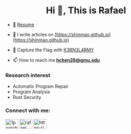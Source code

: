 <h1 align="center">Hi 👋, This is Rafael</h1>

- 🎏 [Resume](https://github.com/shinmao/Resume/blob/main/Rafael_resume.pdf)

- 📝 I write articles on [https://shinmao.github.io](https://shinmao.github.io)

- 🚩 Capture the Flag with [K3RN3L4RMY](https://ctftime.org/team/143202/#.Ya2acOymQB0.link)

- 📫 How to reach me **hchen28@gmu.edu**

<p align="left">
<h3 align="left">Research interest</h3>
<ul>
  <li>Automatic Program Repair</li>
  <li>Program Analysis</li>
  <li>Rust Security</li>
</ul>
</p>

<p align="left">
<h3 align="left">Connect with me:</h3>
<a href="https://twitter.com/1pwnch" target="blank"><img align="center" src="https://cdn.jsdelivr.net/npm/simple-icons@3.0.1/icons/twitter.svg" alt="1pwnch" height="30" width="40" /></a>
<a href="https://www.linkedin.com/in/plz-hash-chen-2019/" target="blank"><img align="center" src="https://cdn.jsdelivr.net/npm/simple-icons@3.0.1/icons/linkedin.svg" alt="rafael chen" height="30" width="40" /></a>
<a href="/https://blog.1pwnch.com/index.xml" target="blank"><img align="center" src="https://cdn.jsdelivr.net/npm/simple-icons@3.0.1/icons/rss.svg" alt="https://blog.1pwnch.com/index.xml" height="30" width="40" /></a>
</p>
